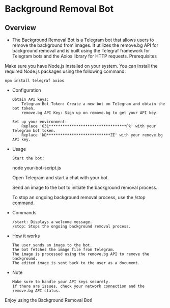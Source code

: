 # Background Removal Bot
## Overview

- The Background Removal Bot is a Telegram bot that allows users to remove the background from images. It utilizes the remove.bg API for background removal and is built using the Telegraf framework for Telegram bots and the Axios library for HTTP requests.
Prerequisites

Make sure you have Node.js installed on your system. You can install the required Node.js packages using the following command:

    npm install telegraf axios

- Configuration

      Obtain API keys:
          Telegram Bot Token: Create a new bot on Telegram and obtain the bot token.
          remove.bg API Key: Sign up on remove.bg to get your API key.

      Set up your environment:
          Replace '631**********************************Pk' with your Telegram bot token.
          Replace 'kD****************************ZE' with your remove.bg API key.

- Usage

      Start the bot:

  node your-bot-script.js

  Open Telegram and start a chat with your bot.

  Send an image to the bot to initiate the background removal process.

  To stop an ongoing background removal process, use the /stop command.

- Commands

      /start: Displays a welcome message.
      /stop: Stops the ongoing background removal process.

- How it works

      The user sends an image to the bot.
      The bot fetches the image file from Telegram.
      The image is processed using the remove.bg API to remove the background.
      The edited image is sent back to the user as a document.

- Note

      Make sure to handle your API keys securely.
      If there are issues, check your network connection and the remove.bg API status.

Enjoy using the Background Removal Bot!

